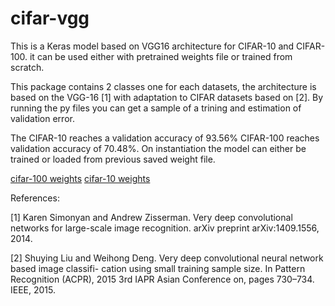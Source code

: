 # cifar-vgg
This is a Keras model based on VGG16 architecture for CIFAR-10 and CIFAR-100. it can be used either with pretrained weights file or trained from scratch.

This package contains 2 classes one for each datasets, the architecture is based on the VGG-16 [1] with adaptation to CIFAR datasets based on [2]. By running the py files you can get a sample of a trining and estimation of validation error.

The CIFAR-10 reaches a validation accuracy of 93.56%
CIFAR-100 reaches validation accuracy of 70.48%.
On instantiation the model can either be trained or loaded from previous saved weight file.

[cifar-100 weights](https://drive.google.com/open?id=0B4odNGNGJ56qTEdnT1RjTU44Zms)
[cifar-10 weights](https://drive.google.com/open?id=0B4odNGNGJ56qVW9JdkthbzBsX28)


References:

[1] Karen Simonyan and Andrew Zisserman. Very deep convolutional networks for large-scale image recognition. arXiv preprint arXiv:1409.1556, 2014.

[2] Shuying Liu and Weihong Deng. Very deep convolutional neural network based image classifi- cation using small training sample size. In Pattern Recognition (ACPR), 2015 3rd IAPR Asian Conference on, pages 730–734. IEEE, 2015.



